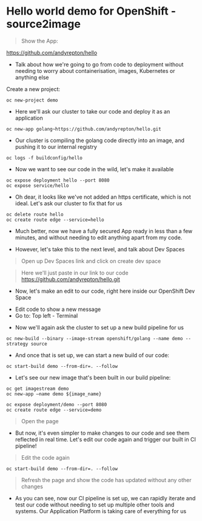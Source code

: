 # Hello world demo for OpenShift - source2image

> Show the App:

https://github.com/andyrepton/hello

* Talk about how we're going to go from code to deployment without needing to worry about containerisation, images, Kubernetes or anything else

Create a new project:

```
oc new-project demo
```

* Here we'll ask our cluster to take our code and deploy it as an application

```
oc new-app golang~https://github.com/andyrepton/hello.git
```

* Our cluster is compiling the golang code directly into an image, and pushing it to our internal registry

``
oc logs -f buildconfig/hello
``

* Now we want to see our code in the wild, let's make it available

```
oc expose deployment hello --port 8080
oc expose service/hello
```

* Oh dear, it looks like we've not added an https certificate, which is not ideal. Let's ask our cluster to fix that for us

```
oc delete route hello
oc create route edge --service=hello
```

* Much better, now we have a fully secured App ready in less than a few minutes, and without needing to edit anything apart from my code.

* However, let's take this to the next level, and talk about Dev Spaces

> Open up Dev Spaces link and click on create dev space

> Here we'll just paste in our link to our code
https://github.com/andyrepton/hello.git

* Now, let's make an edit to our code, right here inside our OpenShift Dev Space

- Edit code to show a new message
- Go to: Top left - Terminal

* Now we'll again ask the cluster to set up a new build pipeline for us

```
oc new-build --binary --image-stream openshift/golang --name demo --strategy source 
```

* And once that is set up, we can start a new build of our code:

```
oc start-build demo --from-dir=. --follow
```

* Let's see our new image that's been built in our build pipeline:

```
oc get imagestream demo
oc new-app —name demo ${image_name}

oc expose deployment/demo --port 8080
oc create route edge --service=demo
```

> Open the page

* But now, it's even simpler to make changes to our code and see them reflected in real time. Let's edit our code again and trigger our built in CI pipeline!

> Edit the code again

```
oc start-build demo --from-dir=. --follow
```

> Refresh the page and show the code has updated without any other changes

* As you can see, now our CI pipeline is set up, we can rapidly iterate and test our code without needing to set up multiple other tools and systems. Our Application Platform is taking care of everything for us
